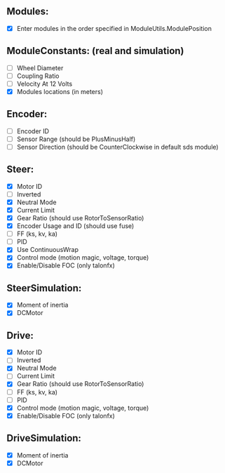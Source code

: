 Modules:
-----------------------
- [x] Enter modules in the order specified in ModuleUtils.ModulePosition

ModuleConstants: (real and simulation)
-----------------------
- [ ] Wheel Diameter
- [ ] Coupling Ratio
- [ ] Velocity At 12 Volts
- [x] Modules locations (in meters)

Encoder:
----------------------
- [ ] Encoder ID
- [ ] Sensor Range (should be PlusMinusHalf)
- [ ] Sensor Direction (should be CounterClockwise in default sds module)

Steer:
-----------------------
- [x] Motor ID
- [ ] Inverted
- [x] Neutral Mode
- [x] Current Limit
- [x] Gear Ratio (should use RotorToSensorRatio)
- [x] Encoder Usage and ID (should use fuse)
- [ ] FF (ks, kv, ka)
- [ ] PID
- [x] Use ContinuousWrap
- [x] Control mode (motion magic, voltage, torque)
- [x] Enable/Disable FOC (only talonfx)

SteerSimulation:
-----------------------
- [x] Moment of inertia
- [x] DCMotor

Drive:
-----------------------
- [x] Motor ID
- [ ] Inverted
- [x] Neutral Mode
- [ ] Current Limit
- [x] Gear Ratio (should use RotorToSensorRatio)
- [ ] FF (ks, kv, ka)
- [ ] PID
- [x] Control mode (motion magic, voltage, torque)
- [x] Enable/Disable FOC (only talonfx)

DriveSimulation:
-----------------------
 - [x] Moment of inertia
 - [x] DCMotor
